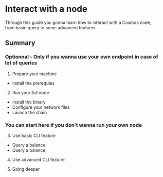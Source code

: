 # Interact with a node
Through this guide you gonna learn how to interact with a Cosmos node, from basic query to some advanced features.  

## Summary
### Optionnal - Only if you wanna use your own endpoint in case of lot of queries
1. Prepare your machine
  - Install the prerequies
2. Run your full node
  - Install the binary
  - Configure your network files
  - Launch the chain
  
### You can start here if you don't wanna run your own node
3. Use basic CLI feature
  - Query a balance
  - Query a balance
4. Use advanced CLI feature

5. Going deeper 

